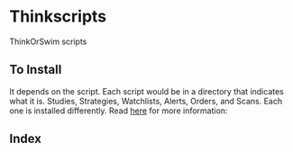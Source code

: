 # Thinkscripts

ThinkOrSwim scripts

## To Install

It depends on the script. Each script would be in a directory that indicates what it is. Studies, Strategies, Watchlists, Alerts, Orders, and Scans. Each one is installed differently. Read [here](https://tlc.thinkorswim.com/center/reference/thinkScript) for more information: 

## Index
